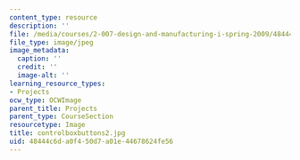 ```yaml
---
content_type: resource
description: ''
file: /media/courses/2-007-design-and-manufacturing-i-spring-2009/48444c6da0f450d7a01e44678624fe56_controlboxbuttons2.jpg
file_type: image/jpeg
image_metadata:
  caption: ''
  credit: ''
  image-alt: ''
learning_resource_types:
- Projects
ocw_type: OCWImage
parent_title: Projects
parent_type: CourseSection
resourcetype: Image
title: controlboxbuttons2.jpg
uid: 48444c6d-a0f4-50d7-a01e-44678624fe56
---
```

